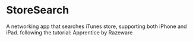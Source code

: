 # StoreSearch

A networking app that searches iTunes store, supporting both iPhone and iPad.
following the tutorial: Apprentice by Razeware
